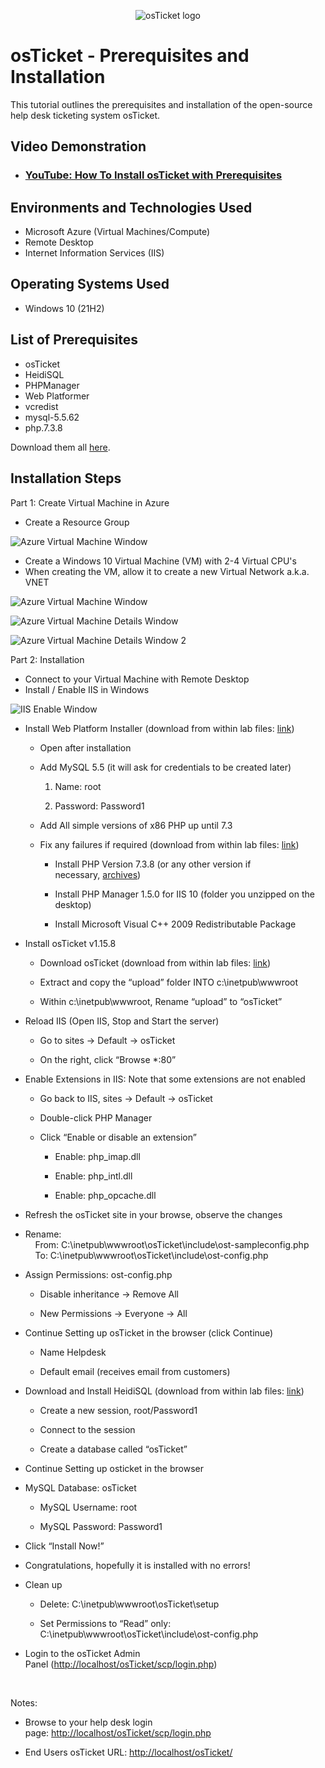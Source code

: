 <p align="center">
<img src="https://i.imgur.com/Clzj7Xs.png" alt="osTicket logo"/>
</p>

<h1>osTicket - Prerequisites and Installation</h1>
This tutorial outlines the prerequisites and installation of the open-source help desk ticketing system osTicket.<br />


<h2>Video Demonstration</h2>

- ### [YouTube: How To Install osTicket with Prerequisites](https://www.youtube.com)

<h2>Environments and Technologies Used</h2>

- Microsoft Azure (Virtual Machines/Compute)
- Remote Desktop
- Internet Information Services (IIS)

<h2>Operating Systems Used </h2>

- Windows 10</b> (21H2)

<h2>List of Prerequisites</h2>

- osTicket
- HeidiSQL
- PHPManager
- Web Platformer
- vcredist
- mysql-5.5.62
- php.7.3.8

Download them all [here](https://drive.google.com/drive/u/1/folders/1APMfNyfNzcxZC6EzdaNfdZsUwxWYChf6).

<h2>Installation Steps</h2>
Part 1: Create Virtual Machine in Azure

- Create a Resource Group
<p>
<img src="https://i.imgur.com/1NvBOtA.png" alt="Azure Virtual Machine Window"/>
</p>
<p>

- Create a Windows 10 Virtual Machine (VM) with 2-4 Virtual CPU's 
- When creating the VM, allow it to create a new Virtual Network a.k.a. VNET



<p>
<img src="https://i.imgur.com/QpqqamL.png" alt="Azure Virtual Machine Window"/>
</p>
<p>
<p>
<img src="https://i.imgur.com/iUKdfks.png" alt="Azure Virtual Machine Details Window"/>
</p>
<p>
<img src="https://i.imgur.com/Rz130YK.png" alt="Azure Virtual Machine Details Window 2"/>
</p>
<p>
Part 2: Installation
  
  
- Connect to your Virtual Machine with Remote Desktop
- Install / Enable IIS in Windows
<p>
<img src="https://i.imgur.com/70QjWeh.png" alt="IIS Enable Window"/>
</p>
<ul>
    <li>
        <p>Install Web Platform Installer (download from within lab files:&nbsp;<a href="https://drive.google.com/drive/u/1/folders/1APMfNyfNzcxZC6EzdaNfdZsUwxWYChf6">link</a>)</p>
        <ul>
            <li>
                <p>Open after installation</p>
            </li>
            <li>
                <p>Add MySQL 5.5 (it will ask for credentials to be created later)</p>
                <ol>
                    <li>
                        <p>Name: root</p>
                    </li>
                    <li>
                        <p>Password: Password1</p>
                    </li>
                </ol>
            </li>
            <li>
                <p>Add All simple versions of x86 PHP up until 7.3</p>
            </li>
            <li>
                <p>Fix any failures if required (download from within lab files:&nbsp;<a href="https://drive.google.com/drive/u/1/folders/1APMfNyfNzcxZC6EzdaNfdZsUwxWYChf6">link</a>)</p>
                <ul>
                    <li>
                        <p>Install PHP Version 7.3.8 (or any other version if necessary,&nbsp;<a href="https://windows.php.net/downloads/releases/archives/">archives</a>)</p>
                    </li>
                    <li>
                        <p>Install PHP Manager 1.5.0 for IIS 10 (folder you unzipped on the desktop)</p>
                    </li>
                    <li>
                        <p>Install Microsoft Visual C++ 2009 Redistributable Package</p>
                    </li>
                </ul>
            </li>
        </ul>
    </li>
    <li>
        <p>Install osTicket v1.15.8</p>
        <ul>
            <li>
                <p>Download osTicket (download from within lab files:&nbsp;<a href="https://drive.google.com/drive/u/1/folders/1APMfNyfNzcxZC6EzdaNfdZsUwxWYChf6">link</a>)</p>
            </li>
            <li>
                <p>Extract and copy the &ldquo;upload&rdquo; folder INTO c:\inetpub\wwwroot</p>
            </li>
            <li>
                <p>Within c:\inetpub\wwwroot, Rename &ldquo;upload&rdquo; to &ldquo;osTicket&rdquo;</p>
            </li>
        </ul>
    </li>
    <li>
        <p>Reload IIS (Open IIS, Stop and Start the server)</p>
        <ul>
            <li>
                <p>Go to sites -&gt; Default -&gt; osTicket</p>
            </li>
            <li>
                <p>On the right, click &ldquo;Browse *:80&rdquo;</p>
            </li>
        </ul>
    </li>
    <li>
        <p>Enable Extensions in IIS: Note that some extensions are not enabled</p>
        <ul>
            <li>
                <p>Go back to IIS, sites -&gt; Default -&gt; osTicket</p>
            </li>
            <li>
                <p>Double-click PHP Manager</p>
            </li>
            <li>
                <p>Click &ldquo;Enable or disable an extension&rdquo;</p>
                <ul>
                    <li>
                        <p>Enable: php_imap.dll</p>
                    </li>
                    <li>
                        <p>Enable: php_intl.dll</p>
                    </li>
                    <li>
                        <p>Enable: php_opcache.dll</p>
                    </li>
                </ul>
            </li>
        </ul>
    </li>
    <li>
        <p>Refresh the osTicket site in your browse, observe the changes</p>
    </li>
    <li>
        <p>Rename:<br>&nbsp; &nbsp;&nbsp;From: C:\inetpub\wwwroot\osTicket\include\ost-sampleconfig.php<br>&nbsp; &nbsp;&nbsp;To: C:\inetpub\wwwroot\osTicket\include\ost-config.php</p>
    </li>
    <li>
        <p>Assign Permissions: ost-config.php</p>
        <ul>
            <li>
                <p>Disable inheritance -&gt; Remove All</p>
            </li>
            <li>
                <p>New Permissions -&gt; Everyone -&gt; All</p>
            </li>
        </ul>
    </li>
    <li>
        <p>Continue Setting up osTicket in the browser (click Continue)</p>
        <ul>
            <li>
                <p>Name Helpdesk</p>
            </li>
            <li>
                <p>Default email (receives email from customers)</p>
            </li>
        </ul>
    </li>
    <li>
        <p>Download and Install HeidiSQL (download from within lab files:&nbsp;<a href="https://drive.google.com/drive/u/1/folders/1APMfNyfNzcxZC6EzdaNfdZsUwxWYChf6">link</a>)</p>
        <ul>
            <li>
                <p>Create a new session, root/Password1</p>
            </li>
            <li>
                <p>Connect to the session</p>
            </li>
            <li>
                <p>Create a database called &ldquo;osTicket&rdquo;</p>
            </li>
        </ul>
    </li>
    <li>
        <p>Continue Setting up osticket in the browser</p>
    </li>
    <li>
        <p>MySQL Database: osTicket</p>
        <ul>
            <li>
                <p>MySQL Username: root</p>
            </li>
            <li>
                <p>MySQL Password: Password1</p>
            </li>
        </ul>
    </li>
    <li>
        <p>Click &ldquo;Install Now!&rdquo;</p>
    </li>
    <li>
        <p>Congratulations, hopefully it is installed with no errors!</p>
    </li>
    <li>
        <p>Clean up</p>
        <ul>
            <li>
                <p>Delete: C:\inetpub\wwwroot\osTicket\setup</p>
            </li>
            <li>
                <p>Set Permissions to &ldquo;Read&rdquo; only: C:\inetpub\wwwroot\osTicket\include\ost-config.php</p>
            </li>
        </ul>
    </li>
    <li>
        <p>Login to the osTicket Admin Panel&nbsp;(<a href="http://localhost/osTicket/scp/login.php">http://localhost/osTicket/scp/login.php</a>)</p>
    </li>
</ul>
<p><br></p>
<p>Notes:</p>
<ul>
    <li>
        <p>Browse to your help desk login page:&nbsp;<a href="http://localhost/osTicket/scp/login.php">http://localhost/osTicket/scp/login.php</a> &nbsp;</p>
    </li>
    <li>End Users osTicket URL:&nbsp;<a href="http://localhost/osTicket/">http://localhost/osTicket/</a>&nbsp;</li>
</ul>
